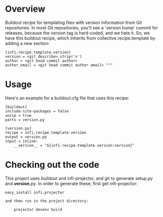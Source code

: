 Overview
========
Buildout recipe for templating files with version information from Git repositories.
In most Git repositories, you'll see a 'version bump' commit for releases, because the version tag is hard-coded, and we hate it.
So, we have this buildout recipe, which inherits from collective.recipe.template by adding a new section:

    [infi.recipe.template.version]
    version = <git describe>.strip('v')
    author = <git head commit author>
    author_email = <git head commit author email> """

Usage
=====

Here's an example for a buildout.cfg file that uses this recipe:

    [buildout]
    include-site-packages = false
    unzip = true
    parts = version.py

    [version.py]
    recipe = infi.recipe.template.version
    output = version.py
    input = inline:
        __version__ = "${infi.recipe.template.version:version}"

Checking out the code
=====================

This project uses buildout and infi-projector, and git to generate setup.py and __version__.py.
In order to generate these, first get infi-projector:

    easy_install infi.projector

    and then run in the project directory:

        projector devenv build
